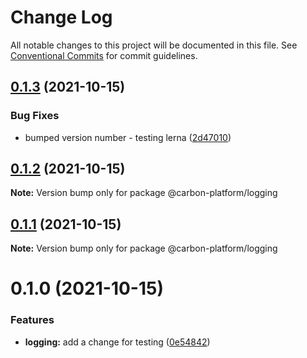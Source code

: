 # Change Log

All notable changes to this project will be documented in this file.
See [Conventional Commits](https://conventionalcommits.org) for commit guidelines.

## [0.1.3](https://github.com/carbon-design-system/carbon-platform/compare/@carbon-platform/logging@0.1.2...@carbon-platform/logging@0.1.3) (2021-10-15)


### Bug Fixes

* bumped version number - testing lerna ([2d47010](https://github.com/carbon-design-system/carbon-platform/commit/2d47010414d7a47760777ef1900d4c7ebfd22873))





## [0.1.2](https://github.com/carbon-design-system/carbon-platform/compare/@carbon-platform/logging@0.1.0...@carbon-platform/logging@0.1.2) (2021-10-15)

**Note:** Version bump only for package @carbon-platform/logging





## [0.1.1](https://github.com/carbon-design-system/carbon-platform/compare/@carbon-platform/logging@0.1.0...@carbon-platform/logging@0.1.1) (2021-10-15)

**Note:** Version bump only for package @carbon-platform/logging





# 0.1.0 (2021-10-15)


### Features

* **logging:** add a change for testing ([0e54842](https://github.com/carbon-design-system/carbon-platform/commit/0e548421797a455a53c4fed7e9e003c3ba5f18dc))
